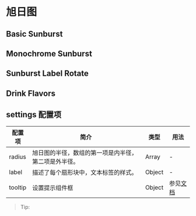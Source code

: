 # 旭日图

## Basic Sunburst

<vuep template="#basicSunburst" :options="{ theme: 'vue', lineNumbers: false }"></vuep>

<script v-pre type="text/x-template" id="basicSunburst">
<template>
  <ve-sunburst-chart :data="chartData" :settings="chartSettings"/>
</template>

<script>
 module.exports = {
    created () {
      this.chartData = {
        dimensions: {
          name: '',
          data: []
        },
        measures: [{
          name: '',
          data: [{name:'前端',children:[{name:'javascript',value:15,children:[{name:'react',value:6},{name:'vue',value:5},{name:'angular',value:4}]},{name:'css',value:10,children:[{name:'less',value:5},{name:'sass',value:1},{name:'styls',value:4}]}]},{name:'后端',children:[{name:'java',children:[{name:'spring mvc',value:10},{name:'spring boot',value:20}]}]}]
        }]
      }
      this.chartSettings = {
        radius: [0, '80%'],
        label: {
          rotate: 0
        },
        tooltip: {
          show: true
        }
      }
    }
  }
</script>

## Monochrome Sunburst

<vuep template="#monochrome" :options="{ theme: 'vue', lineNumbers: false }"></vuep>

<script v-pre type="text/x-template" id="monochrome">
<template>
  <ve-sunburst-chart :data="chartData" :settings="chartSettings"/>
</template>

<script>
 module.exports = {
    created () {
      this.chartData = {
        dimensions: {
          name: '',
          data: []
        },
        measures: [{
          name: '',
          data: [{children:[{value:5,children:[{value:1,itemStyle:{color:'#F54F4A'}},{value:2,children:[{value:1,itemStyle:{color:'#FF8C75'}}]},{children:[{value:1}]}],itemStyle:{color:'#F54F4A'}},{value:10,children:[{value:6,children:[{value:1,itemStyle:{color:'#F54F4A'}},{value:1},{value:1,itemStyle:{color:'#FF8C75'}},{value:1}],itemStyle:{color:'#FFB499'}},{value:2,children:[{value:1}],itemStyle:{color:'#FFB499'}},{children:[{value:1,itemStyle:{color:'#FF8C75'}}]}],itemStyle:{color:'#F54F4A'}}],itemStyle:{color:'#F54F4A'}},{value:9,children:[{value:4,children:[{value:2,itemStyle:{color:'#FF8C75'}},{children:[{value:1,itemStyle:{color:'#F54F4A'}}]}],itemStyle:{color:'#F54F4A'}},{children:[{value:3,children:[{value:1},{value:1,itemStyle:{color:'#FF8C75'}}]}],itemStyle:{color:'#FFB499'}}],itemStyle:{color:'#FF8C75'}},{value:7,children:[{children:[{value:1,itemStyle:{color:'#FFB499'}},{value:3,children:[{value:1,itemStyle:{color:'#FF8C75'}},{value:1}],itemStyle:{color:'#FF8C75'}},{value:2,children:[{value:1},{value:1,itemStyle:{color:'#F54F4A'}}],itemStyle:{color:'#F54F4A'}}],itemStyle:{color:'#FFB499'}}],itemStyle:{color:'#F54F4A'}},{children:[{value:6,children:[{value:1,itemStyle:{color:'#FF8C75'}},{value:2,children:[{value:2,itemStyle:{color:'#FF8C75'}}],itemStyle:{color:'#F54F4A'}},{value:1,itemStyle:{color:'#FFB499'}}],itemStyle:{color:'#FFB499'}},{value:3,children:[{value:1},{children:[{value:1,itemStyle:{color:'#FF8C75'}}]},{value:1}],itemStyle:{color:'#FFB499'}}],itemStyle:{color:'#F54F4A'}}]
        }]
      }
      this.chartSettings = {
        radius: ['15%', '80%'],
        sort: null,
        highlightPolicy: 'ancestor',
        itemStyle: {
          color: '#ddd',
          borderWidth: 2
        }
      }
    }
  }
</script>

## Sunburst Label Rotate

<vuep template="#rotateSun" :options="{ theme: 'vue', lineNumbers: false }"></vuep>

<script v-pre type="text/x-template" id="rotateSun">
<template>
  <ve-sunburst-chart :data="chartData" :settings="chartSettings" />
</template>

<script>
 module.exports = {
    created () {
      this.chartData = {
        dimensions: {
          name: '',
          data: []
        },
        measures: [{
          name: '',
          data: [{value:8,children:[{value:4,children:[{value:2},{value:1},{value:1},{value:0.5}]},{value:2}]},{value:4,children:[{children:[{value:2}]}]},{value:4,children:[{children:[{value:2}]}]},{value:3,children:[{children:[{value:1}]}]}]
        }]
      }
      this.chartSettings = {
        silent: true,
        radius: ['15%', '80%'],
        sort: null,
        highlightPolicy: 'ancestor',
        levels:[{},{itemStyle:{color:'red'},label:{rotate:'radial'}},{itemStyle:{color:'orange'},label:{rotate:'tangential'}},{itemStyle:{color:'yellow'},label:{rotate:0}}],
        label: {
          color: '#fff',
          textBorderColor: '#666',
          textBorderWidth: 2,
          borderColor: '#999',
          borderWidth: 1,
          formatter: function (param) {
            let depth = param.treePathInfo.length
            if (depth === 2) {
              return 'radial'
            } else if (depth === 3) {
              return 'tangential'
            } else if (depth === 4) {
              return '0'
            }
          }
        },
      }
    }
  }
</script>

## Drink Flavors

<vuep template="#Drink" :options="{ theme: 'vue', lineNumbers: false }"></vuep>

<script v-pre type="text/x-template" id="Drink" />
<template>
  <ve-sunburst-chart :data="chartData" :settings="chartSettings" />
</template>

<script>
 module.exports = {
    created () {
      this.chartData = {
        dimensions: {
          name: '',
          data: []
        },
        measures: [{
          name: 'Drink Flavors',
          data: [{name:'Flora',itemStyle:{color:'#da0d68'},children:[{name:'Black Tea',value:1,itemStyle:{color:'#975e6d'}},{name:'Floral',itemStyle:{color:'#e0719c'},children:[{name:'Chamomile',value:1,itemStyle:{color:'#f99e1c'}},{name:'Rose',value:1,itemStyle:{color:'#ef5a78'}},{name:'Jasmine',value:1,itemStyle:{color:'#f7f1bd'}}]}]},{name:'Fruity',itemStyle:{color:'#da1d23'},children:[{name:'Berry',itemStyle:{color:'#dd4c51'},children:[{name:'Blackberry',value:1,itemStyle:{color:'#3e0317'}},{name:'Raspberry',value:1,itemStyle:{color:'#e62969'}},{name:'Blueberry',value:1,itemStyle:{color:'#6569b0'}},{name:'Strawberry',value:1,itemStyle:{color:'#ef2d36'}}]},{name:'Dried Fruit',itemStyle:{color:'#c94a44'},children:[{name:'Raisin',value:1,itemStyle:{color:'#b53b54'}},{name:'Prune',value:1,itemStyle:{color:'#a5446f'}}]},{name:'Other Fruit',itemStyle:{color:'#dd4c51'},children:[{name:'Coconut',value:1,itemStyle:{color:'#f2684b'}},{name:'Cherry',value:1,itemStyle:{color:'#e73451'}},{name:'Pomegranate',value:1,itemStyle:{color:'#e65656'}},{name:'Pineapple',value:1,itemStyle:{color:'#f89a1c'}},{name:'Grape',value:1,itemStyle:{color:'#aeb92c'}},{name:'Apple',value:1,itemStyle:{color:'#4eb849'}},{name:'Peach',value:1,itemStyle:{color:'#f68a5c'}},{name:'Pear',value:1,itemStyle:{color:'#baa635'}}]},{name:'Citrus Fruit',itemStyle:{color:'#f7a128'},children:[{name:'Grapefruit',value:1,itemStyle:{color:'#f26355'}},{name:'Orange',value:1,itemStyle:{color:'#e2631e'}},{name:'Lemon',value:1,itemStyle:{color:'#fde404'}},{name:'Lime',value:1,itemStyle:{color:'#7eb138'}}]}]},{name:'Sour/\nFermented',itemStyle:{color:'#ebb40f'},children:[{name:'Sour',itemStyle:{color:'#e1c315'},children:[{name:'Sour Aromatics',value:1,itemStyle:{color:'#9ea718'}},{name:'Acetic Acid',value:1,itemStyle:{color:'#94a76f'}},{name:'Butyric Acid',value:1,itemStyle:{color:'#d0b24f'}},{name:'Isovaleric Acid',value:1,itemStyle:{color:'#8eb646'}},{name:'Citric Acid',value:1,itemStyle:{color:'#faef07'}},{name:'Malic Acid',value:1,itemStyle:{color:'#c1ba07'}}]},{name:'Alcohol/\nFremented',itemStyle:{color:'#b09733'},children:[{name:'Winey',value:1,itemStyle:{color:'#8f1c53'}},{name:'Whiskey',value:1,itemStyle:{color:'#b34039'}},{name:'Fremented',value:1,itemStyle:{color:'#ba9232'}},{name:'Overripe',value:1,itemStyle:{color:'#8b6439'}}]}]},{name:'Green/\nVegetative',itemStyle:{color:'#187a2f'},children:[{name:'Olive Oil',value:1,itemStyle:{color:'#a2b029'}},{name:'Raw',value:1,itemStyle:{color:'#718933'}},{name:'Green/\nVegetative',itemStyle:{color:'#3aa255'},children:[{name:'Under-ripe',value:1,itemStyle:{color:'#a2bb2b'}},{name:'Peapod',value:1,itemStyle:{color:'#62aa3c'}},{name:'Fresh',value:1,itemStyle:{color:'#03a653'}},{name:'Dark Green',value:1,itemStyle:{color:'#038549'}},{name:'Vegetative',value:1,itemStyle:{color:'#28b44b'}},{name:'Hay-like',value:1,itemStyle:{color:'#a3a830'}},{name:'Herb-like',value:1,itemStyle:{color:'#7ac141'}}]},{name:'Beany',value:1,itemStyle:{color:'#5e9a80'}}]},{name:'Other',itemStyle:{color:'#0aa3b5'},children:[{name:'Papery/Musty',itemStyle:{color:'#9db2b7'},children:[{name:'Stale',value:1,itemStyle:{color:'#8b8c90'}},{name:'Cardboard',value:1,itemStyle:{color:'#beb276'}},{name:'Papery',value:1,itemStyle:{color:'#fefef4'}},{name:'Woody',value:1,itemStyle:{color:'#744e03'}},{name:'Moldy/Damp',value:1,itemStyle:{color:'#a3a36f'}},{name:'Musty/Dusty',value:1,itemStyle:{color:'#c9b583'}},{name:'Musty/Earthy',value:1,itemStyle:{color:'#978847'}},{name:'Animalic',value:1,itemStyle:{color:'#9d977f'}},{name:'Meaty Brothy',value:1,itemStyle:{color:'#cc7b6a'}},{name:'Phenolic',value:1,itemStyle:{color:'#db646a'}}]},{name:'Chemical',itemStyle:{color:'#76c0cb'},children:[{name:'Bitter',value:1,itemStyle:{color:'#80a89d'}},{name:'Salty',value:1,itemStyle:{color:'#def2fd'}},{name:'Medicinal',value:1,itemStyle:{color:'#7a9bae'}},{name:'Petroleum',value:1,itemStyle:{color:'#039fb8'}},{name:'Skunky',value:1,itemStyle:{color:'#5e777b'}},{name:'Rubber',value:1,itemStyle:{color:'#120c0c'}}]}]},{name:'Roasted',itemStyle:{color:'#c94930'},children:[{name:'Pipe Tobacco',value:1,itemStyle:{color:'#caa465'}},{name:'Tobacco',value:1,itemStyle:{color:'#dfbd7e'}},{name:'Burnt',itemStyle:{color:'#be8663'},children:[{name:'Acrid',value:1,itemStyle:{color:'#b9a449'}},{name:'Ashy',value:1,itemStyle:{color:'#899893'}},{name:'Smoky',value:1,itemStyle:{color:'#a1743b'}},{name:'Brown, Roast',value:1,itemStyle:{color:'#894810'}}]},{name:'Cereal',itemStyle:{color:'#ddaf61'},children:[{name:'Grain',value:1,itemStyle:{color:'#b7906f'}},{name:'Malt',value:1,itemStyle:{color:'#eb9d5f'}}]}]},{name:'Spices',itemStyle:{color:'#ad213e'},children:[{name:'Pungent',value:1,itemStyle:{color:'#794752'}},{name:'Pepper',value:1,itemStyle:{color:'#cc3d41'}},{name:'Brown Spice',itemStyle:{color:'#b14d57'},children:[{name:'Anise',value:1,itemStyle:{color:'#c78936'}},{name:'Nutmeg',value:1,itemStyle:{color:'#8c292c'}},{name:'Cinnamon',value:1,itemStyle:{color:'#e5762e'}},{name:'Clove',value:1,itemStyle:{color:'#a16c5a'}}]}]},{name:'Nutty/\nCocoa',itemStyle:{color:'#a87b64'},children:[{name:'Nutty',itemStyle:{color:'#c78869'},children:[{name:'Peanuts',value:1,itemStyle:{color:'#d4ad12'}},{name:'Hazelnut',value:1,itemStyle:{color:'#9d5433'}},{name:'Almond',value:1,itemStyle:{color:'#c89f83'}}]},{name:'Cocoa',itemStyle:{color:'#bb764c'},children:[{name:'Chocolate',value:1,itemStyle:{color:'#692a19'}},{name:'Dark Chocolate',value:1,itemStyle:{color:'#470604'}}]}]},{name:'Sweet',itemStyle:{color:'#e65832'},children:[{name:'Brown Sugar',itemStyle:{color:'#d45a59'},children:[{name:'Molasses',value:1,itemStyle:{color:'#310d0f'}},{name:'Maple Syrup',value:1,itemStyle:{color:'#ae341f'}},{name:'Caramelized',value:1,itemStyle:{color:'#d78823'}},{name:'Honey',value:1,itemStyle:{color:'#da5c1f'}}]},{name:'Vanilla',value:1,itemStyle:{color:'#f89a80'}},{name:'Vanillin',value:1,itemStyle:{color:'#f37674'}},{name:'Overall Sweet',value:1,itemStyle:{color:'#e75b68'}},{name:'Sweet Aromatics',value:1,itemStyle:{color:'#d0545f'}}]}]
        }]
      }
      this.chartSettings = {
        highlightPolicy: 'ancestor',
        radius: [0, '100%'],
        sort: null,
        levels:[{},{r0:'15%',r:'35%',itemStyle:{borderWidth:2},label:{rotate:'tangential'}},{r0:'35%',r:'70%',label:{align:'right'}},{r0:'70%',r:'72%',label:{position:'outside',padding:3,silent:false},itemStyle:{borderWidth:3}}]
      }
    }
  }
</script>

## settings 配置项

| 配置项 | 简介 | 类型 | 用法 |
| --- | --- | --- | --- |
| radius | 旭日图的半径，数组的第一项是内半径，第二项是外半径。| Array | - |
| label | 描述了每个扇形块中，文本标签的样式。 | Object | - |
| tooltip | 设置提示组件框 | Object | 参见[文档](http://echarts.baidu.com/option.html#tooltip) |
> Tip:
